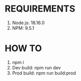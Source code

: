 # REQUIREMENTS
1. Node.js: 18.16.0
2. NPM: 9.5.1

# HOW TO
1. npm i
2. Dev build: npm run dev
3. Prod build: npm run build:prod